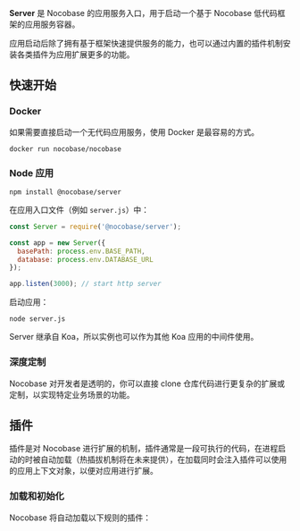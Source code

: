 **Server** 是 Nocobase 的应用服务入口，用于启动一个基于 Nocobase 低代码框架的应用服务容器。

应用启动后除了拥有基于框架快速提供服务的能力，也可以通过内置的插件机制安装各类插件为应用扩展更多的功能。

快速开始
----------

### Docker

如果需要直接启动一个无代码应用服务，使用 Docker 是最容易的方式。

~~~shell
docker run nocobase/nocobase
~~~

### Node 应用

~~~shell
npm install @nocobase/server
~~~

在应用入口文件（例如 `server.js`）中：

~~~JavaScript
const Server = require('@nocobase/server');

const app = new Server({
  basePath: process.env.BASE_PATH,
  database: process.env.DATABASE_URL
});

app.listen(3000); // start http server
~~~

启动应用：

~~~shell
node server.js
~~~

Server 继承自 Koa，所以实例也可以作为其他 Koa 应用的中间件使用。

### 深度定制

Nocobase 对开发者是透明的，你可以直接 clone 仓库代码进行更复杂的扩展或定制，以实现特定业务场景的功能。

插件
----------

插件是对 Nocobase 进行扩展的机制，插件通常是一段可执行的代码，在进程启动的时被自动加载（热插拔机制将在未来提供），在加载同时会注入插件可以使用的应用上下文对象，以便对应用进行扩展。

### 加载和初始化

Nocobase 将自动加载以下规则的插件：

<!-- TODO -->
